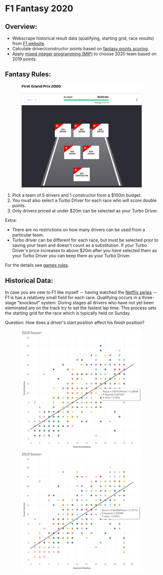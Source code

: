 # F1 Fantasy 2020

## Overview:
* Webscrape historical result data (qualifying, starting grid, race results) from [F1 website](https://www.formula1.com/en/results.html).   
* Calculate driver/constructor points based on [fantasy points scoring](https://fantasy.formula1.com/points-scoring).
* Apply [mixed integer programming (MIP)](https://developers.google.com/optimization/mip/integer_opt) to choose 2020 team based on 2019 points.

## Fantasy Rules:
<p align="center">
  <img src="imgs/Select_Team.png" width="400"/>
</p>

1) Pick a team of 5 drivers and 1 constructor from a $100m budget. 
2) You must also select a Turbo Driver for each race who will score double points.
3) Only drivers priced at under $20m can be selected as your Turbo Driver.

Extra: 

* There are no restrictions on how many drivers can be used from a particular team.
* Turbo driver can be different for each race, but must be selected prior to saving your team and doesn't count as a substitution. If your Turbo Driver's price increases to above $20m after you have selected them as your Turbo Driver you can keep them as your Turbo Driver.

For the details see [games rules](https://fantasy.formula1.com/game-rules).

## Historical Data:
In case you are new to F1 like myself -- having watched the [Netflix series](https://www.netflix.com/title/80204890) -- F1 is has a relatively small field for each race. Qualifying occurs in a three-stage "knockout" system. During stages all drivers who have not yet been eleminated are on the track try to set the fastest lap time. This process sets the starting grid for the race which is typically held on Sunday. 

Question: How does a driver's start position affect his finish position? 

<p align="center">
  <img src="imgs/2018_ResultvStart.png" width="400"/>
  <img src="imgs/2019_ResultvStart.png" width="400"/>
</p>







